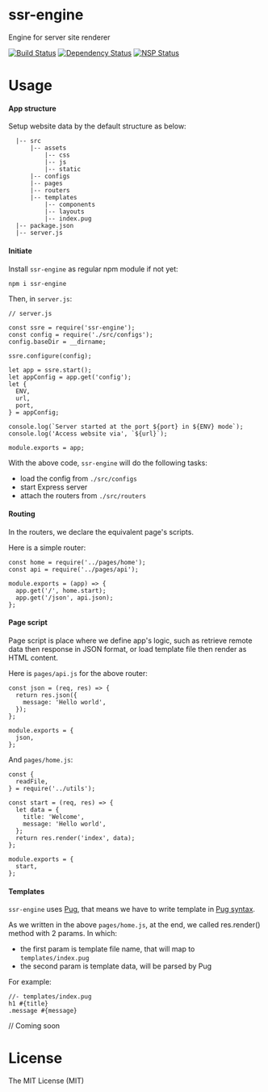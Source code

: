 # ssr-engine
Engine for server site renderer

[![Build Status](https://travis-ci.org/ndaidong/ssr-engine.svg?branch=master)](https://travis-ci.org/ndaidong/ssr-engine)
[![Dependency Status](https://gemnasium.com/badges/github.com/ndaidong/ssr-engine.svg)](https://gemnasium.com/github.com/ndaidong/ssr-engine)
[![NSP Status](https://nodesecurity.io/orgs/techpush/projects/9e06e9e7-d07b-4d18-9280-4031ad6e3298/badge)](https://nodesecurity.io/orgs/techpush/projects/9e06e9e7-d07b-4d18-9280-4031ad6e3298)

# Usage

#### App structure

Setup website data by the default structure as below:

```
  |-- src
      |-- assets
          |-- css
          |-- js
          |-- static
      |-- configs
      |-- pages
      |-- routers
      |-- templates
          |-- components
          |-- layouts
          |-- index.pug
  |-- package.json
  |-- server.js
```

#### Initiate

Install `ssr-engine` as regular npm module if not yet:

```
npm i ssr-engine
```

Then, in `server.js`:

```
// server.js

const ssre = require('ssr-engine');
const config = require('./src/configs');
config.baseDir = __dirname;

ssre.configure(config);

let app = ssre.start();
let appConfig = app.get('config');
let {
  ENV,
  url,
  port,
} = appConfig;

console.log(`Server started at the port ${port} in ${ENV} mode`);
console.log('Access website via', `${url}`);

module.exports = app;
```

With the above code, `ssr-engine` will do the following tasks:

- load the config from `./src/configs`
- start Express server
- attach the routers from `./src/routers`


#### Routing

In the routers, we declare the equivalent page's scripts.

Here is a simple router:

```
const home = require('../pages/home');
const api = require('../pages/api');

module.exports = (app) => {
  app.get('/', home.start);
  app.get('/json', api.json);
};
```

#### Page script

Page script is place where we define app's logic, such as retrieve remote data then response in JSON format, or load template file then render as HTML content.

Here is `pages/api.js` for the above router:

```
const json = (req, res) => {
  return res.json({
    message: 'Hello world',
  });
};

module.exports = {
  json,
};
```

And `pages/home.js`:

```
const {
  readFile,
} = require('../utils');

const start = (req, res) => {
  let data = {
    title: 'Welcome',
    message: 'Hello world',
  };
  return res.render('index', data);
};

module.exports = {
  start,
};
```

#### Templates

`ssr-engine` uses [Pug](https://www.npmjs.com/package/pug), that means we have to write template in [Pug syntax](https://pugjs.org/).

As we written in the above `pages/home.js`, at the end, we called res.render() method with 2 params. In which:

- the first param is template file name, that will map to `templates/index.pug`
- the second param is template data, will be parsed by Pug

For example:

```
//- templates/index.pug
h1 #{title}
.message #{message}
```

// Coming soon



# License

The MIT License (MIT)
